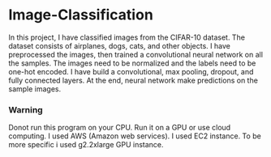 # Image-Classification

In this project, I have classified images from the CIFAR-10 dataset. The dataset consists of airplanes, dogs, cats, and other objects. 
I have preprocessed the images, then trained a convolutional neural network on all the samples. The images need to be normalized and 
the labels need to be one-hot encoded. I have build a convolutional, max pooling, dropout, and fully connected layers.
At the end, neural network make predictions on the sample images.

### Warning

Donot run this program on your CPU. Run it on a GPU or use cloud computing. I used AWS (Amazon web services).
I used EC2 instance. To be more specific i used g2.2xlarge GPU instance.
